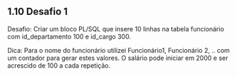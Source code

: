 ## 1.10 Desafio 1
Desafio: Criar um bloco PL/SQL que insere 10 linhas na tabela funcionário com id_departamento 100 e id_cargo 300.

Dica: Para o nome do funcionário utilizei Funcionário1, Funcionário 2, .. com um contador para gerar estes valores. O salário pode iniciar em 2000 e ser acrescido de 100 a cada repetição.